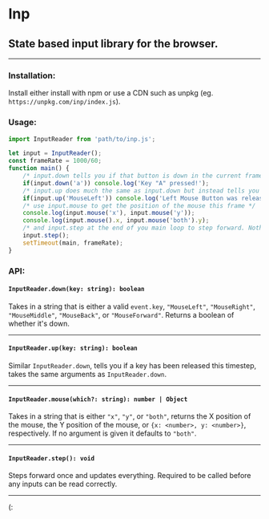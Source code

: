 
# Inp
## State based input library for the browser.
---
### Installation:
Install either install with npm or use a CDN such as unpkg (eg. `https://unpkg.com/inp/index.js`).
### Usage:
```js
import InputReader from 'path/to/inp.js';

let input = InputReader();
const frameRate = 1000/60;
function main() {
	/* input.down tells you if that button is down in the current frame / step. */
	if(input.down('a')) console.log('Key "A" pressed!');
	/* input.up does much the same as input.down but instead tells you if the button was released this frame */
	if(input.up('MouseLeft')) console.log('Left Mouse Button was released this timestep.');
	/* use input.mouse to get the position of the mouse this frame */
	console.log(input.mouse('x'), input.mouse('y'));
	console.log(input.mouse().x, input.mouse('both').y);
	/* and input.step at the end of you main loop to step forward. Nothing will work unless you do this. */
	input.step();
	setTimeout(main, frameRate);
}
```
### API:
#### `InputReader.down(key: string): boolean`
Takes in a string that is either a valid `event.key`, `"MouseLeft"`, `"MouseRight"`, `"MouseMiddle"`, `"MouseBack"`, or `"MouseForward"`. Returns a boolean of whether it's  down.
___
#### `InputReader.up(key: string): boolean`
Similar `InputReader.down`, tells you if a key has been released this timestep, takes the same arguments as `InputReader.down`.
___
#### `InputReader.mouse(which?: string): number | Object`
Takes in a string that is either `"x"`, `"y"`,  or `"both"`, returns the X position of the mouse, the Y position of the mouse, or `{x: <number>, y: <number>}`, respectively. If no argument is given it defaults to `"both"`.
___
#### `InputReader.step(): void`
Steps forward once and updates everything. Required to be called before any inputs can be read correctly.
___
(:
